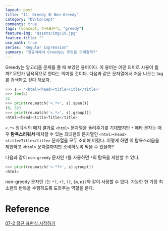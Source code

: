```yaml
---
layout: post
title: "11: Greedy 와 Non-Greedy"
category: "DV/Concept"
comments: true
tags: [Concept, 정규표현식, "greedy"]
feature-img: "assets/img/19.jpg"
feature-title: ""
use_math: true
series: "Regular Expression"
summary: "정규식에서 Greedy는 무엇을 의미할까?"
---
```


Greedy는 알고리즘 문제를 풀 때 보았던 용어이다. 이 용어는 어떤 의미로 사용이 될까? 무언가 탐욕적으로 한다는 의미일 것이다. 다음과 같은 문자열에서 처음 나오는 tag를 검색하고 싶다 해보자.

```python
>>> s = '<html><head><title>Title</title>'
>>> len(s)
32
>>> print(re.match('<.*>', s).span())
(0, 32)
>>> print(re.match('<.*>', s).group())
<html><head><title>Title</title>
```

`<.*>` 정규식의 매치 결과로 `<html>` 문자열을 돌려주기를 기대했지만 `*` 메타 문자는 매우 **탐욕스러워서** 매치할 수 있는 최대한의 문자열인 `<html><head><title>Title</title>` 문자열을 모두 소비해 버렸다. 어떻게 하면 이 탐욕스러움을 제한하고 `<html>` 문자열까지만 소비하도록 막을 수 있을까?

다음과 같이 `non-greedy` 문자인 `?`를 사용하면 `*`의 탐욕을 제한할 수 있다.

```python
>>> print(re.match('<.*?>', s).group())
<html>
```

non-greedy 문자인 `?`는 `*?`, `+?`, `??`, `{m,n}?`와 같이 사용할 수 있다. 가능한 한 가장 최소한의 반복을 수행하도록 도와주는 역할을 한다.

# Reference

[07-2 정규 표현식 시작하기](https://wikidocs.net/4308)
